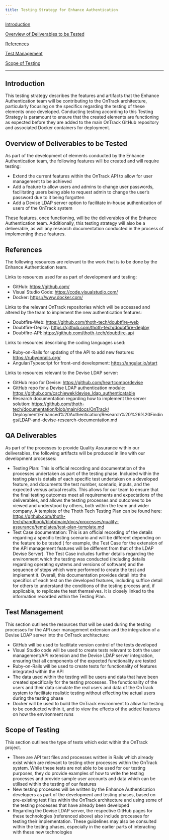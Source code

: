 ```yaml
---
title: Testing Strategy for Enhance Authentication
---
```


[Introduction](#introduction)

[Overview of Deliverables to be Tested](#overview-of-deliverables-to-be-tested)

[References](#references)

[Test Management](#test-management)

[Scope of Testing](#scope-of-testing)

---

## Introduction

This testing strategy describes the features and artifacts that the Enhance
Authentication team will
be contributing to the OnTrack architecture, particularly focusing on the
specifics regarding the
testing of these elements once developed. Conducting testing according to this
Testing Strategy is
paramount to ensure that the created elements are functioning as expected before
they are added to
the main OnTrack GitHub repository and associated Docker containers for deployment.

## Overview of Deliverables to be Tested

As part of the development of elements conducted by the Enhance Authentication
team, the following
features will be created and will require testing:

- Extend the current features within the OnTrack API to allow for user
management to be achieved
- Add a feature to allow users and admins to change user passwords,
facilitating users being able to
  request admin to change the user’s password due to it being forgotten
- Add a Devise LDAP server option to facilitate in-house authentication of
users of the OnTrack
  system

These features, once functioning, will be the deliverables of the Enhance
Authentication team.
Additionally, this testing strategy will also be a deliverable, as will any
research documentation
conducted in the process of implementing these features.

## References

The following resources are relevant to the work that is to be done by the
Enhance Authentication
team.

Links to resources used for as part of development and testing:

- GitHub: <https://github.com/>
- Visual Studio Code: <https://code.visualstudio.com/>
- Docker: <https://www.docker.com/>

Links to the relevant OnTrack repositories which will be accessed and altered
by the team to
implement the new authentication features:

- Doubtfire-Web: <https://github.com/thoth-tech/doubtfire-web>
- Doubtfire-Deploy: <https://github.com/thoth-tech/doubtfire-deploy>
- Doubtfire-API: <https://github.com/thoth-tech/doubtfire-api>

Links to resources describing the coding languages used:

- Ruby-on-Rails for updating of the API to add new features: <https://rubyonrails.org/>
- Angular/Typescript for front-end development: <https://angular.io/start>

Links to resources relevant to the Devise LDAP server:

- GitHub repo for Devise: <https://github.com/heartcombo/devise>
- GitHub repo for a Devise LDAP authentication module:
  <https://github.com/cschiewek/devise_ldap_authenticatable>
- Research documentation regarding how to implement the server solution:
  <https://github.com/thoth-tech/documentation/blob/main/docs/OnTrack/>
  Deployment/Enhanced%20Authentication/Research%20%26%20Findings/LDAP-and-devise-research-documentation.md

## QA Deliverables

As part of the processes to provide Quality Assurance within our deliverables,
the following
artifacts will be produced in line with our development processes:

- Testing Plan: This is official recording and documentation of the processes
undertaken as part of
  the testing phase. Included within the testing plan is details of each
  specific test undertaken on
  a developed feature, and documents the test number, scenario, inputs, and
  the expected versus
  actual results. This allows for our team to ensure that the final testing
  outcomes meet all
  requirements and expectations of the deliverables, and allows the testing
  processes and outcomes
  to be viewed and understood by others, both within the team and wider company.
   A template of the
  Thoth Tech Testing Plan can be found here:
  <https://github.com/thoth-tech/handbook/blob/main/docs/processes/quality-assurance/templates/test-plan-template.md>
- Test Case documentation: This is an official recording of the details
regarding a specific testing
  scenario and will be different depending on the feature to be tested (
    for example, the Test Case
  for the extension of the API management features will be different from that
  of the LDAP Devise
  Server). The Test Case includes further details regarding the environment
  which the testing was
  conducted (including details regarding operating systems and versions of
  software) and the
  sequence of steps which were performed to create the test and implement it.
  Overall, this
  documentation provides detail into the specifics of each test on the developed
  features, including
  suffice detail for others to understand the conditions of the testing process
  and, if applicable,
  to replicate the test themselves. It is closely linked to the information
  recorded within the
  Testing Plan.

## Test Management

This section outlines the resources that will be used during the testing
processes for the API user
management extension and the integration of a Devise LDAP server into the
OnTrack architecture:

- GitHub will be used to facilitate version control of the tests developed
- Visual Studio code will be used to create tests relevant to both the user
management/API extension
  and the Devise LDAP server integration, ensuring that all components of the
  expected functionality
  are tested
- Ruby-on-Rails will be used to create tests for functionality of features
integrated within the API
- The data used within the testing will be users and data that have been created
specifically for
  the testing processes. The functionality of the users and their data simulate
  the real users and
  data of the OnTrack system to facilitate realistic testing without effecting
  the actual users
  during the testing phase
- Docker will be used to build the OnTrack environment to allow for testing to
be conducted within
  it, and to view the effects of the added features on how the environment runs

## Scope of Testing

This section outlines the type of tests which exist within the OnTrack project.

- There are API test files and processes written in Rails which already exist
which are relevant to
  testing other processes within the OnTrack system. While these tests are not
  able to be used for
  our testing purposes, they do provide examples of how to write the testing
  processes and provide
  sample user accounts and data which can be utilised within the testing of our features
- New testing processes will be written by the Enhance Authentication developers
as part of the
  development and testing phases, based on pre-existing test files within the
  OnTrack architecture
  and using some of the testing processes that have already been developed
- Regarding the Devise LDAP server, the respective GitHub pages for these
technologies (referenced
  above) also include processes for testing their implementation. These
  guidelines may also be
  consulted within the testing phases, especially in the earlier parts of
  interacting with these new
  technologies

